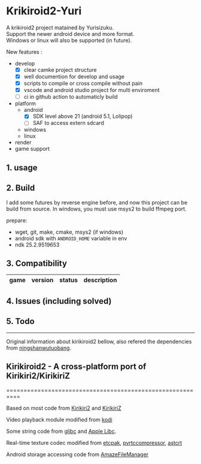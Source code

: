 # Krikiroid2-Yuri

A krikiroid2 project matained by Yurisizuku.  
Support the newer android device and more format.  
Windows or linux will also be supported (in future).

New features :  

- develop  
  - [x] clear camke project structure
  - [x] well documention for develop and usage
  - [x] scripts to compile or cross compile without pain
  - [x] vscode and android studio project for multi enviroment
  - [ ] ci in github action to automaticly build
- platform
  - android
    - [x] SDK level above 21 (android 5.1, Lolipop)
    - [ ] SAF to access extern sdcard
  - windows
  - linux
- render  
- game support

## 1. usage

## 2. Build  

I add some futures by reverse engine before, and now this project can be build from source.  In windows, you must use msys2 to build ffmpeg port.  

prepare:

- wget, git, make, cmake, msys2 (if windows)  
- android sdk with `ANDROID_HOME` variable in env  
- ndk 25.2.9519653  

## 3. Compatibility  

|game|version|status|description|
|----|-------|------|-----------|

## 4. Issues (including solved)

## 5. Todo

___
Original information about kirikiroid2 bellow, also refered the dependencies from [ningshanwutuobang](https://github.com/ningshanwutuobang/Kirikiroid2).  

## Kirikiroid2 - A cross-platform port of Kirikiri2/KirikiriZ  

==========================================================

Based on most code from [Kirikiri2](http://kikyou.info/tvp/) and [KirikiriZ](https://github.com/krkrz/krkrz)

Video playback module modified from [kodi](https://github.com/xbmc/xbmc)

Some string code from [glibc](https://www.gnu.org/s/libc) and [Apple Libc](https://opensource.apple.com/source/Libc).

Real-time texture codec modified from [etcpak](https://bitbucket.org/wolfpld/etcpak.git), [pvrtccompressor](https://bitbucket.org/jthlim/pvrtccompressor), [astcrt](https://github.com/daoo/astcrt)

Android storage accessing code from [AmazeFileManager](https://github.com/arpitkh96/AmazeFileManager)
